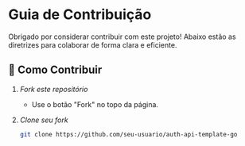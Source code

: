 # Guia de Contribuição

Obrigado por considerar contribuir com este projeto! Abaixo estão as diretrizes para colaborar de forma clara e eficiente.

## 📌 Como Contribuir

1. *Fork este repositório*
   - Use o botão "Fork" no topo da página.

2. *Clone seu fork*
   ```bash
   git clone https://github.com/seu-usuario/auth-api-template-go

